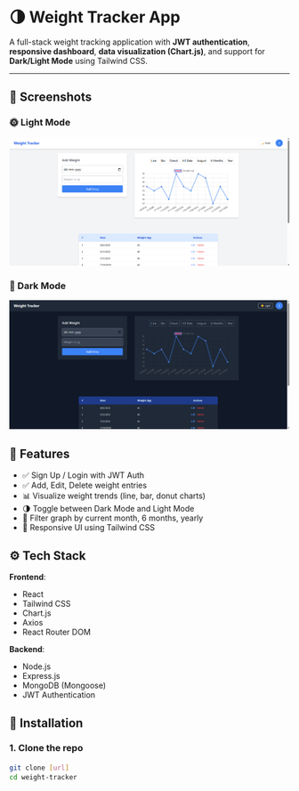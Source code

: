 # 🌗 Weight Tracker App

A full-stack weight tracking application with **JWT authentication**, **responsive dashboard**, **data visualization (Chart.js)**, and support for **Dark/Light Mode** using Tailwind CSS.

---

## 📸 Screenshots

### 🌞 Light Mode
![Light Mode Screenshot](./screenshot/image2.png)

### 🌚 Dark Mode
![Dark Mode Screenshot](./screenshot/image1.png)




## 🚀 Features

- ✅ Sign Up / Login with JWT Auth
- ✅ Add, Edit, Delete weight entries
- 📊 Visualize weight trends (line, bar, donut charts)
- 🌗 Toggle between Dark Mode and Light Mode
- 📅 Filter graph by current month, 6 months, yearly
- 📱 Responsive UI using Tailwind CSS



## ⚙️ Tech Stack

**Frontend**:
- React
- Tailwind CSS
- Chart.js
- Axios
- React Router DOM

**Backend**:
- Node.js
- Express.js
- MongoDB (Mongoose)
- JWT Authentication



## 🔧 Installation

### 1. Clone the repo
```bash
git clone [url]
cd weight-tracker
